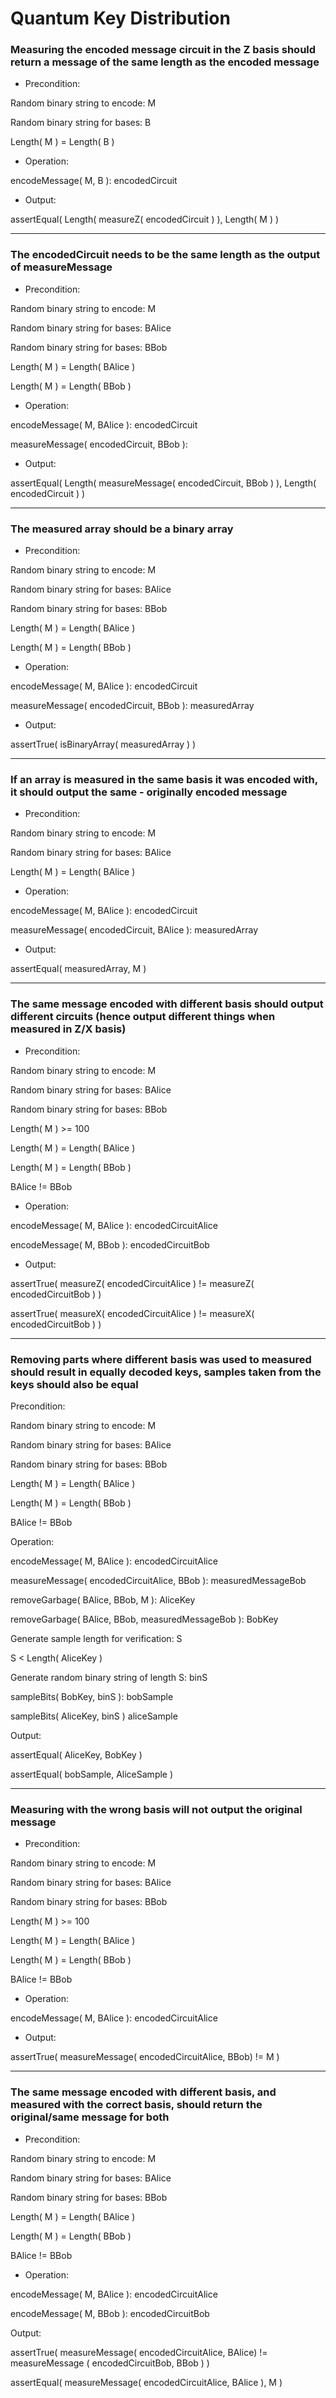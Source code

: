 # Quantum Key Distribution
### Measuring the encoded message circuit in the Z basis should return a message of the same length as the encoded message

- Precondition:

Random binary string to encode: M

Random binary string for bases: B

Length( M ) = Length( B )

- Operation:

encodeMessage( M, B ): encodedCircuit

- Output:

assertEqual( Length( measureZ( encodedCircuit ) ), Length( M ) )

---

### The encodedCircuit needs to be the same length as the output of measureMessage

- Precondition:

Random binary string to encode: M

Random binary string for bases: BAlice

Random binary string for bases: BBob

Length( M ) = Length( BAlice )

Length( M ) = Length( BBob )

- Operation:

encodeMessage( M, BAlice ): encodedCircuit

measureMessage( encodedCircuit, BBob ):

- Output:

assertEqual( Length( measureMessage( encodedCircuit, BBob ) ), Length( encodedCircuit ) )

---

### The measured array should be a binary array
 
- Precondition:

Random binary string to encode: M

Random binary string for bases: BAlice

Random binary string for bases: BBob

Length( M ) = Length( BAlice )

Length( M ) = Length( BBob )

- Operation:

encodeMessage( M, BAlice ): encodedCircuit

measureMessage( encodedCircuit, BBob ): measuredArray

- Output:

assertTrue( isBinaryArray( measuredArray ) )

---

### If an array is measured in the same basis it was encoded with, it should output the same - originally encoded message

- Precondition:

Random binary string to encode: M

Random binary string for bases: BAlice

Length( M ) = Length( BAlice )

- Operation:

encodeMessage( M, BAlice ): encodedCircuit

measureMessage( encodedCircuit, BAlice ): measuredArray

- Output:

assertEqual( measuredArray, M )

---

### The same message encoded with different basis should output different circuits (hence output different things when measured in Z/X basis)

- Precondition:

Random binary string to encode: M

Random binary string for bases: BAlice

Random binary string for bases: BBob

Length( M ) >= 100

Length( M ) = Length( BAlice )

Length( M ) = Length( BBob )

BAlice != BBob

- Operation:

encodeMessage( M, BAlice ): encodedCircuitAlice

encodeMessage( M, BBob ): encodedCircuitBob

- Output:

assertTrue( measureZ( encodedCircuitAlice ) != measureZ( encodedCircuitBob ) )

assertTrue( measureX( encodedCircuitAlice ) != measureX( encodedCircuitBob ) )

---

### Removing parts where different basis was used to measured should result in equally decoded keys, samples taken from the keys should also be equal

Precondition:

Random binary string to encode: M

Random binary string for bases: BAlice

Random binary string for bases: BBob

Length( M ) = Length( BAlice )

Length( M ) = Length( BBob )

BAlice != BBob

Operation:

encodeMessage( M, BAlice ): encodedCircuitAlice

measureMessage( encodedCircuitAlice, BBob ): measuredMessageBob

removeGarbage( BAlice, BBob, M ): AliceKey

removeGarbage( BAlice, BBob, measuredMessageBob ): BobKey

Generate sample length for verification: S

S < Length( AliceKey )

Generate random binary string of length S: binS

sampleBits( BobKey, binS ): bobSample

sampleBits( AliceKey, binS ) aliceSample

Output:

assertEqual( AliceKey, BobKey )

assertEqual( bobSample, AliceSample )

---
### Measuring with the wrong basis will not output the original message

- Precondition:

Random binary string to encode: M

Random binary string for bases: BAlice

Random binary string for bases: BBob

Length( M ) >= 100

Length( M ) = Length( BAlice )

Length( M ) = Length( BBob )

BAlice != BBob

- Operation:

encodeMessage( M, BAlice ): encodedCircuitAlice

- Output:

assertTrue( measureMessage( encodedCircuitAlice, BBob) != M )

---

### The same message encoded with different basis, and measured with the correct basis, should return the original/same message for both

- Precondition: 

Random binary string to encode: M

Random binary string for bases: BAlice

Random binary string for bases: BBob

Length( M ) = Length( BAlice )

Length( M ) = Length( BBob )

BAlice != BBob

- Operation:

encodeMessage( M, BAlice ): encodedCircuitAlice

encodeMessage( M, BBob ): encodedCircuitBob
 
Output:

assertTrue( measureMessage( encodedCircuitAlice, BAlice) != measureMessage ( encodedCircuitBob, BBob ) )

assertEqual( measureMessage( encodedCircuitAlice, BAlice ), M )